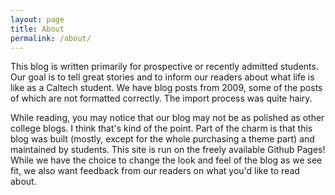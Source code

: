 ```yaml
---
layout: page
title: About
permalink: /about/
---
```


This blog is written primarily for prospective or recently admitted students. Our goal is to tell great stories and to inform our readers about what life is like as a Caltech student. We have blog posts from 2009, some of the posts of which are not formatted correctly. The import process was quite hairy.

While reading, you may notice that our blog may not be as polished as other college blogs. I think that's kind of the point. Part of the charm is that this blog was built (mostly, except for the whole purchasing a theme part) and maintained by students. This site is run on the freely available Github Pages! While we have the choice to change the look and feel of the blog as we see fit, we also want feedback from our readers on what you'd like to read about.
